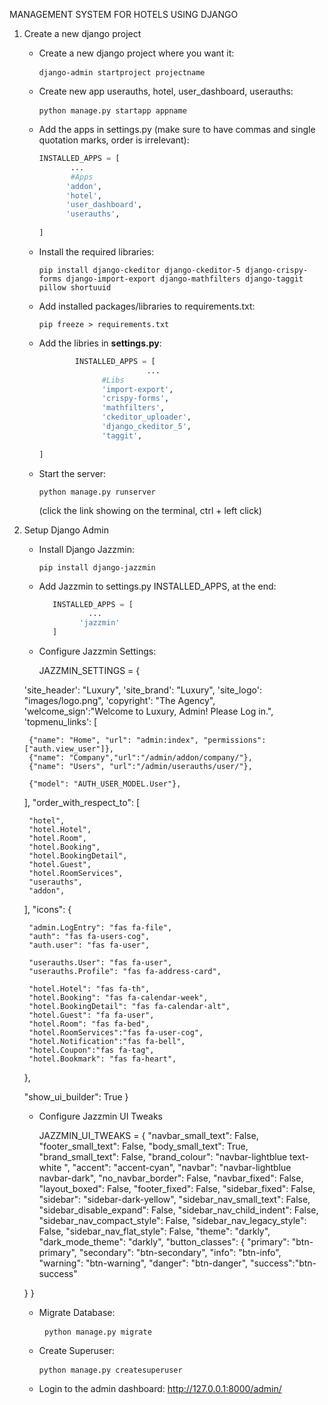 MANAGEMENT SYSTEM FOR HOTELS USING DJANGO 

1. Create a new django project
      * Create a new django project where you want it: <pre> ``` django-admin startproject projectname ``` </pre>

      * Create new app userauths, hotel, user_dashboard, userauths: <pre> ``` python manage.py startapp appname ``` </pre>

      * Add the apps in settings.py (make sure to have commas and single quotation marks, order is irrelevant):
        ```python
        INSTALLED_APPS = [
               ...
               #Apps
              'addon',
              'hotel',
              'user_dashboard',
              'userauths',
              
        ] 
      * Install the required libraries: <pre> ``` pip install django-ckeditor django-ckeditor-5 django-crispy-forms django-import-export django-mathfilters django-taggit pillow shortuuid ``` </pre>
      * Add installed packages/libraries to requirements.txt: <pre>``` pip freeze > requirements.txt ```</pre>
      * Add the libries in **settings.py**:
           ```python
                   INSTALLED_APPS = [
                                   ...
                         #Libs
                         'import-export',
                         'crispy-forms',
                         'mathfilters',
                         'ckeditor_uploader',
                         'django_ckeditor_5',
                         'taggit',
              
        ]
      * Start the server:<pre>``` python manage.py runserver ```</pre> (click the link showing on the terminal, ctrl + left click)
      
2. Setup Django Admin 
      * Install Django Jazzmin: <pre>``` pip install django-jazzmin ```</pre>
      * Add Jazzmin to settings.py INSTALLED_APPS, at the end:
        ```python
           INSTALLED_APPS = [
                   ...
                 'jazzmin'
           ]
      * Configure Jazzmin Settings:
        
           JAZZMIN_SETTINGS = {
        
    'site_header': "Luxury",
    'site_brand': "Luxury",
    'site_logo': "images/logo.png",
    'copyright': "The Agency",
    'welcome_sign':"Welcome to Luxury, Admin! Please Log in.",
    'topmenu_links': [
        
        {"name": "Home", "url": "admin:index", "permissions": ["auth.view_user"]},
        {"name": "Company","url":"/admin/addon/company/"},
        {"name": "Users", "url":"/admin/userauths/user/"},
        
        {"model": "AUTH_USER_MODEL.User"},
    ],
    "order_with_respect_to": [

        "hotel",
        "hotel.Hotel",
        "hotel.Room",
        "hotel.Booking",
        "hotel.BookingDetail",
        "hotel.Guest",
        "hotel.RoomServices",
        "userauths",
        "addon",
        
        
    ],
    "icons": {
   
        "admin.LogEntry": "fas fa-file",
        "auth": "fas fa-users-cog",
        "auth.user": "fas fa-user",
        
        "userauths.User": "fas fa-user",
        "userauths.Profile": "fas fa-address-card",
        
        "hotel.Hotel": "fas fa-th",
        "hotel.Booking": "fas fa-calendar-week",
        "hotel.BookingDetail": "fas fa-calendar-alt",
        "hotel.Guest": "fa fa-user",
        "hotel.Room": "fas fa-bed",
        "hotel.RoomServices":"fas fa-user-cog",
        "hotel.Notification":"fas fa-bell",
        "hotel.Coupon":"fas fa-tag",
        "hotel.Bookmark": "fas fa-heart",
    },
    
    "show_ui_builder": True
} 
      * Configure Jazzmin UI Tweaks
       
           JAZZMIN_UI_TWEAKS = {
    "navbar_small_text": False,
    "footer_small_text": False,
    "body_small_text": True,
    "brand_small_text": False,
    "brand_colour": "navbar-lightblue text-white ",
    "accent": "accent-cyan",
    "navbar": "navbar-lightblue navbar-dark",
    "no_navbar_border": False,
    "navbar_fixed": False,
    "layout_boxed": False,
    "footer_fixed": False,
    "sidebar_fixed": False,
    "sidebar": "sidebar-dark-yellow",
    "sidebar_nav_small_text": False,
    "sidebar_disable_expand": False,
    "sidebar_nav_child_indent": False,
    "sidebar_nav_compact_style": False,
    "sidebar_nav_legacy_style": False,
    "sidebar_nav_flat_style": False,
    "theme": "darkly",
    "dark_mode_theme": "darkly",
    "button_classes": {
        "primary": "btn-primary",
        "secondary": "btn-secondary",
        "info": "btn-info",
        "warning": "btn-warning",
        "danger": "btn-danger",
        "success":"btn-success"
             
    }
} 

      * Migrate Database: <pre> ``` python manage.py migrate ``` </pre>
      * Create Superuser: <pre> ``` python manage.py createsuperuser ``` </pre>
      * Login to the admin dashboard: http://127.0.0.1:8000/admin/
   

